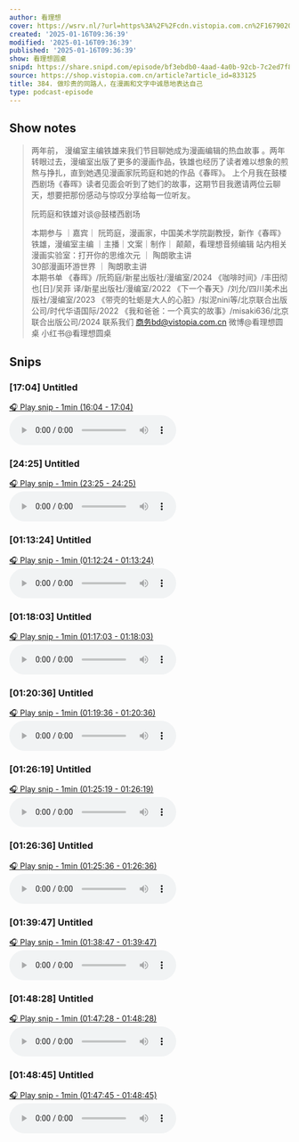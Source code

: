 ```yaml
---
author: 看理想
cover: https://wsrv.nl/?url=https%3A%2F%2Fcdn.vistopia.com.cn%2F1679020549051.jpg&w=200&h=200
created: '2025-01-16T09:36:39'
modified: '2025-01-16T09:36:39'
published: '2025-01-16T09:36:39'
show: 看理想圆桌
snipd: https://share.snipd.com/episode/bf3ebdb0-4aad-4a0b-92cb-7c2ed7f88ee5
source: https://shop.vistopia.com.cn/article?article_id=833125
title: 384. 做珍贵的同路人，在漫画和文字中诚恳地表达自己
type: podcast-episode
---
```



## Show notes
> 两年前， 漫编室主编铁雄来我们节目聊她成为漫画编辑的热血故事 。两年转眼过去，漫编室出版了更多的漫画作品，铁雄也经历了读者难以想象的煎熬与挣扎，直到她遇见漫画家阮筠庭和她的作品《春晖》。 
> 上个月我在鼓楼西剧场《春晖》读者见面会听到了她们的故事，这期节目我邀请两位云聊天，想要把那份感动与惊叹分享给每一位听友。 
> 
> 阮筠庭和铁雄对谈@鼓楼西剧场 
> 
> 本期参与 
> ｜嘉宾｜ 
> 阮筠庭，漫画家，中国美术学院副教授，新作《春晖》 
> 铁雄，漫编室主编 
> ｜主播｜文案｜制作｜ 
> 颠颠，看理想音频编辑 
> 站内相关 
> 漫画实验室：打开你的思维次元 ｜ 陶朗歌主讲  
> 30部漫画环游世界 ｜ 陶朗歌主讲  
> 本期书单 
> 《春晖》/阮筠庭/新星出版社/漫编室/2024 
> 《咖啡时间》/丰田彻也[日]/吴菲 译/新星出版社/漫编室/2022 
> 《下一个春天》/刘允/四川美术出版社/漫编室/2023 
> 《带壳的牡蛎是大人的心脏》/拟泥nini等/北京联合出版公司/时代华语国际/2022 
> 《我和爸爸：一个真实的故事》/misaki636/北京联合出版公司/2024 
> 联系我们 
> 商务bd@vistopia.com.cn 
> 微博@看理想圆桌 
> 小红书@看理想圆桌

## Snips
### [17:04] Untitled
[🎧 Play snip - 1min️ (16:04 - 17:04)](https://share.snipd.com/snip/6b3ee1a7-4664-4c96-8844-279ec1763c44)
<audio controls> <source src="http://cdn5.vistopia.com.cn/237b84c0-cc29-4fe8-9284-ecd524b33022.mp3#t=16:04,17:04"> </audio>
### [24:25] Untitled
[🎧 Play snip - 1min️ (23:25 - 24:25)](https://share.snipd.com/snip/d3090bd9-69bc-4ebe-b608-ec8572693986)
<audio controls> <source src="http://cdn5.vistopia.com.cn/237b84c0-cc29-4fe8-9284-ecd524b33022.mp3#t=23:25,24:25"> </audio>
### [01:13:24] Untitled
[🎧 Play snip - 1min️ (01:12:24 - 01:13:24)](https://share.snipd.com/snip/c6e545ce-5a94-465c-8faf-afc548e4452b)
<audio controls> <source src="http://cdn5.vistopia.com.cn/237b84c0-cc29-4fe8-9284-ecd524b33022.mp3#t=01:12:24,01:13:24"> </audio>
### [01:18:03] Untitled
[🎧 Play snip - 1min️ (01:17:03 - 01:18:03)](https://share.snipd.com/snip/e8f8c09f-8e6d-4c7c-833d-594c38d58055)
<audio controls> <source src="http://cdn5.vistopia.com.cn/237b84c0-cc29-4fe8-9284-ecd524b33022.mp3#t=01:17:03,01:18:03"> </audio>
### [01:20:36] Untitled
[🎧 Play snip - 1min️ (01:19:36 - 01:20:36)](https://share.snipd.com/snip/2c212040-bbcd-400d-9c2c-6ea363f22aec)
<audio controls> <source src="http://cdn5.vistopia.com.cn/237b84c0-cc29-4fe8-9284-ecd524b33022.mp3#t=01:19:36,01:20:36"> </audio>
### [01:26:19] Untitled
[🎧 Play snip - 1min️ (01:25:19 - 01:26:19)](https://share.snipd.com/snip/5387f33a-0acd-4223-825e-ad35b19c7bdb)
<audio controls> <source src="http://cdn5.vistopia.com.cn/237b84c0-cc29-4fe8-9284-ecd524b33022.mp3#t=01:25:19,01:26:19"> </audio>
### [01:26:36] Untitled
[🎧 Play snip - 1min️ (01:25:36 - 01:26:36)](https://share.snipd.com/snip/301c2bda-6070-443d-841f-009540397067)
<audio controls> <source src="http://cdn5.vistopia.com.cn/237b84c0-cc29-4fe8-9284-ecd524b33022.mp3#t=01:25:36,01:26:36"> </audio>
### [01:39:47] Untitled
[🎧 Play snip - 1min️ (01:38:47 - 01:39:47)](https://share.snipd.com/snip/d4fc83b3-7e2e-4649-920b-b30a77974fb4)
<audio controls> <source src="http://cdn5.vistopia.com.cn/237b84c0-cc29-4fe8-9284-ecd524b33022.mp3#t=01:38:47,01:39:47"> </audio>
### [01:48:28] Untitled
[🎧 Play snip - 1min️ (01:47:28 - 01:48:28)](https://share.snipd.com/snip/844bad0b-efe6-4206-be96-fbe372a3c7d7)
<audio controls> <source src="http://cdn5.vistopia.com.cn/237b84c0-cc29-4fe8-9284-ecd524b33022.mp3#t=01:47:28,01:48:28"> </audio>
### [01:48:45] Untitled
[🎧 Play snip - 1min️ (01:47:45 - 01:48:45)](https://share.snipd.com/snip/822443c3-5f3c-4f45-b1a4-7e14f914c2c0)
<audio controls> <source src="http://cdn5.vistopia.com.cn/237b84c0-cc29-4fe8-9284-ecd524b33022.mp3#t=01:47:45,01:48:45"> </audio>
